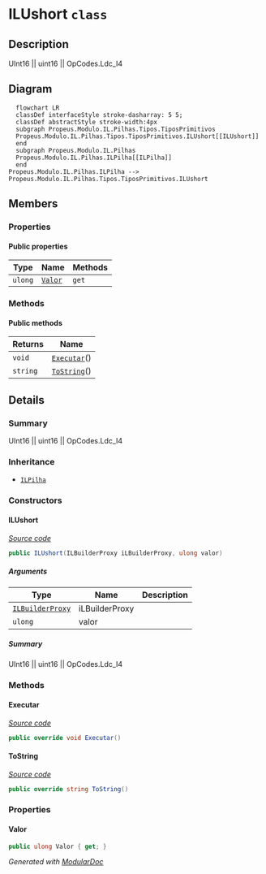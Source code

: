 # ILUshort `class`

## Description
UInt16 || uint16 || OpCodes.Ldc_I4

## Diagram
```mermaid
  flowchart LR
  classDef interfaceStyle stroke-dasharray: 5 5;
  classDef abstractStyle stroke-width:4px
  subgraph Propeus.Modulo.IL.Pilhas.Tipos.TiposPrimitivos
  Propeus.Modulo.IL.Pilhas.Tipos.TiposPrimitivos.ILUshort[[ILUshort]]
  end
  subgraph Propeus.Modulo.IL.Pilhas
  Propeus.Modulo.IL.Pilhas.ILPilha[[ILPilha]]
  end
Propeus.Modulo.IL.Pilhas.ILPilha --> Propeus.Modulo.IL.Pilhas.Tipos.TiposPrimitivos.ILUshort
```

## Members
### Properties
#### Public  properties
| Type | Name | Methods |
| --- | --- | --- |
| `ulong` | [`Valor`](#valor) | `get` |

### Methods
#### Public  methods
| Returns | Name |
| --- | --- |
| `void` | [`Executar`](#executar)() |
| `string` | [`ToString`](#tostring)() |

## Details
### Summary
UInt16 || uint16 || OpCodes.Ldc_I4

### Inheritance
 - [
`ILPilha`
](../../ILPilha.md)

### Constructors
#### ILUshort
[*Source code*](https://github.com///blob//src/Propeus.Modulo.Abstrato/Util/Tabelas/Helper.cs#L13)
```csharp
public ILUshort(ILBuilderProxy iLBuilderProxy, ulong valor)
```
##### Arguments
| Type | Name | Description |
| --- | --- | --- |
| [`ILBuilderProxy`](../../../proxy/ILBuilderProxy.md) | iLBuilderProxy |   |
| `ulong` | valor |   |

##### Summary
UInt16 || uint16 || OpCodes.Ldc_I4

### Methods
#### Executar
[*Source code*](https://github.com///blob//src/Propeus.Modulo.Abstrato/Util/Tabelas/Helper.cs#L14)
```csharp
public override void Executar()
```

#### ToString
[*Source code*](https://github.com///blob//src/Propeus.Modulo.Abstrato/Util/Tabelas/Helper.cs#L16)
```csharp
public override string ToString()
```

### Properties
#### Valor
```csharp
public ulong Valor { get; }
```

*Generated with* [*ModularDoc*](https://github.com/hailstorm75/ModularDoc)

